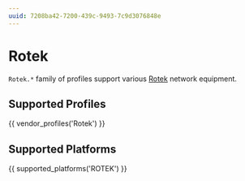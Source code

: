 ```yaml
---
uuid: 7208ba42-7200-439c-9493-7c9d3076848e
---
```

# Rotek

`Rotek.*` family of profiles support various [Rotek](http://www.rotek.ru/)
network equipment.

## Supported Profiles

{{ vendor_profiles('Rotek') }}

## Supported Platforms

{{ supported_platforms('ROTEK') }}

